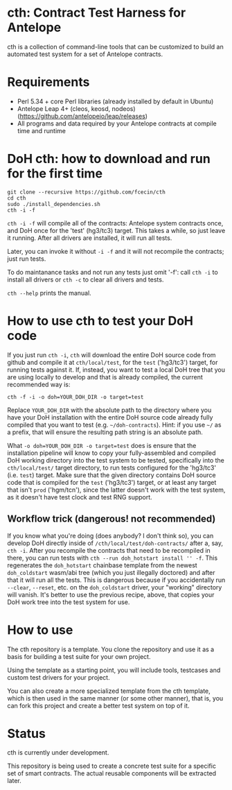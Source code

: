 # cth: Contract Test Harness for Antelope

cth is a collection of command-line tools that can be customized to build an automated test system for a set of Antelope contracts.

# Requirements

- Perl 5.34 + core Perl libraries (already installed by default in Ubuntu)
- Antelope Leap 4+ (cleos, keosd, nodeos) (https://github.com/antelopeio/leap/releases)
- All programs and data required by your Antelope contracts at compile time and runtime

# DoH cth: how to download and run for the first time

```
git clone --recursive https://github.com/fcecin/cth
cd cth
sudo ./install_dependencies.sh
cth -i -f
```

`cth -i -f` will compile all of the contracts: Antelope system contracts once, and DoH once for the 'test' (hg3/tc3) target. This takes a while, so just leave it running. After all drivers are installed, it will run all tests.

Later, you can invoke it without `-i -f` and it will not recompile the contracts; just run tests.

To do maintanance tasks and not run any tests just omit '-f': call `cth -i` to install all drivers or `cth -c` to clear all drivers and tests.

`cth --help` prints the manual.

# How to use cth to test your DoH code

If you just run `cth -i`, `cth` will download the entire DoH source code from github and compile it at `cth/local/test`, for the `test` ('hg3/tc3') target, for running tests against it. If, instead, you want to test a local DoH tree that you are using locally to develop and that is already compiled, the current recommended way is:

```
cth -f -i -o doh=YOUR_DOH_DIR -o target=test
```

Replace `YOUR_DOH_DIR` with the absolute path to the directory where you have your DoH installation with the entire DoH source code already fully compiled that you want to test (e.g. `~/doh-contracts`). Hint: if you use `~/` as a prefix, that will ensure the resulting path string is an absolute path.

What `-o doh=YOUR_DOH_DIR -o target=test` does is ensure that the installation pipeline will know to copy your fully-assembled and compiled DoH working directory into the test system to be tested, specifically into the `cth/local/test/` target directory, to run tests configured for the 'hg3/tc3' (i.e. `test`) target. Make sure that the given directory contains DoH source code that is compiled for the `test` ('hg3/tc3') target, or at least any target that isn't `prod` ('hgm/tcn'), since the latter doesn't work with the test system, as it doesn't have test clock and test RNG support.

## Workflow trick (dangerous! not recommended)

If you know what you're doing (does anybody? I don't think so), you can develop DoH directly inside of `/cth/local/test/doh-contracts/` after a, say, `cth -i`. After you recompile the contracts that need to be recompiled in there, you can run tests with `cth --run doh_hotstart install '' -f`. This regenerates the `doh_hotstart` chainbase template from the newest `doh_coldstart` wasm/abi tree (which you just illegally doctored) and after that it will run all the tests. This is dangerous because if you accidentally run `--clear`, `--reset`, etc. on the `doh_coldstart` driver, your "working" directory will vanish. It's better to use the previous recipe, above, that copies your DoH work tree into the test system for use.

# How to use

The cth repository is a template. You clone the repository and use it as a basis for building a test suite for your own project.

Using the template as a starting point, you will include tools, testcases and custom test drivers for your project.

You can also create a more specialized template from the cth template, which is then used in the same manner (or some other manner), that is, you can fork this project and create a better test system on top of it.

# Status

cth is currently under development.

This repository is being used to create a concrete test suite for a specific set of smart contracts. The actual reusable components will be extracted later.
